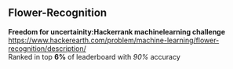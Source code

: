 ## Flower-Recognition 
**Freedom for uncertainity:Hackerrank machinelearning challenge** \
https://www.hackerearth.com/problem/machine-learning/flower-recognition/description/ \
Ranked in top **6%** of leaderboard with *90%* accuracy

